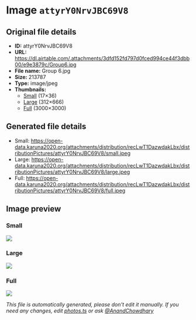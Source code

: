 # Image `attyrY0NrvJBC69V8`

## Original file details

- **ID:** attyrY0NrvJBC69V8
- **URL:** https://dl.airtable.com/.attachments/3dfd152fd797d0fced994ce44f3dbb00/e9e3879c/Group6.jpg
- **File name:** Group 6.jpg
- **Size:** 213787
- **Type:** image/jpeg
- **Thumbnails:**
  - [Small](https://dl.airtable.com/.attachmentThumbnails/6ead59cd72dc7c10452f3c9fcf099a62/2d89f45b) (17×36)
  - [Large](https://dl.airtable.com/.attachmentThumbnails/e9ade0a0222b92c0e6f4e447ed619d3c/991c5fd6) (312×666)
  - [Full](https://dl.airtable.com/.attachmentThumbnails/df7ced052f8b45c11ce52c64f2ca631e/4e82300b) (3000×3000)

## Generated file details

- Small: https://open-data.karuna2020.org/attachments/distribution/recLwT1DazwdakLbx/distributionPictures/attyrY0NrvJBC69V8/small.jpeg
- Large: https://open-data.karuna2020.org/attachments/distribution/recLwT1DazwdakLbx/distributionPictures/attyrY0NrvJBC69V8/large.jpeg
- Full: https://open-data.karuna2020.org/attachments/distribution/recLwT1DazwdakLbx/distributionPictures/attyrY0NrvJBC69V8/full.jpeg

## Image preview

### Small

![](https://open-data.karuna2020.org/attachments/distribution/recLwT1DazwdakLbx/distributionPictures/attyrY0NrvJBC69V8/small.jpeg)

### Large

![](https://open-data.karuna2020.org/attachments/distribution/recLwT1DazwdakLbx/distributionPictures/attyrY0NrvJBC69V8/large.jpeg)

### Full

![](https://open-data.karuna2020.org/attachments/distribution/recLwT1DazwdakLbx/distributionPictures/attyrY0NrvJBC69V8/full.jpeg)

_This file is automatically generated, please don't edit it manually. If you need any changes, edit [photos.ts](/photos.ts) or ask [@AnandChowdhary](https://github.com/AnandChowdhary)_
